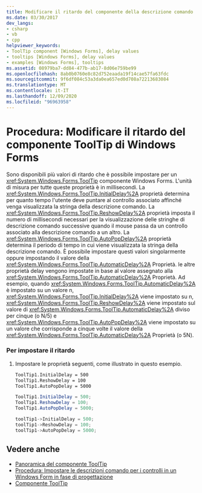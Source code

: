 ```yaml
---
title: Modificare il ritardo del componente della descrizione comando
ms.date: 03/30/2017
dev_langs:
- csharp
- vb
- cpp
helpviewer_keywords:
- ToolTip component [Windows Forms], delay values
- tooltips [Windows Forms], delay values
- examples [Windows Forms], tooltips
ms.assetid: 08979ba7-dd84-477b-ab17-8d06e759be99
ms.openlocfilehash: 8ab0b0760e8c82d752eaada19f14cae57fa63fdc
ms.sourcegitcommit: 9f6df084c53a3da0ea657ed0d708a72213683084
ms.translationtype: MT
ms.contentlocale: it-IT
ms.lasthandoff: 12/09/2020
ms.locfileid: "96963958"
---
```

# <a name="how-to-change-the-delay-of-the-windows-forms-tooltip-component"></a>Procedura: Modificare il ritardo del componente ToolTip di Windows Forms
Sono disponibili più valori di ritardo che è possibile impostare per un <xref:System.Windows.Forms.ToolTip> componente Windows Forms. L'unità di misura per tutte queste proprietà è in millisecondi. La <xref:System.Windows.Forms.ToolTip.InitialDelay%2A> proprietà determina per quanto tempo l'utente deve puntare al controllo associato affinché venga visualizzata la stringa della descrizione comando. La <xref:System.Windows.Forms.ToolTip.ReshowDelay%2A> proprietà imposta il numero di millisecondi necessari per la visualizzazione delle stringhe di descrizione comando successive quando il mouse passa da un controllo associato alla descrizione comando a un altro. La <xref:System.Windows.Forms.ToolTip.AutoPopDelay%2A> proprietà determina il periodo di tempo in cui viene visualizzata la stringa della descrizione comando. È possibile impostare questi valori singolarmente oppure impostando il valore della <xref:System.Windows.Forms.ToolTip.AutomaticDelay%2A> Proprietà. le altre proprietà delay vengono impostate in base al valore assegnato alla <xref:System.Windows.Forms.ToolTip.AutomaticDelay%2A> Proprietà. Ad esempio, quando <xref:System.Windows.Forms.ToolTip.AutomaticDelay%2A> è impostato su un valore n, <xref:System.Windows.Forms.ToolTip.InitialDelay%2A> viene impostato su n, <xref:System.Windows.Forms.ToolTip.ReshowDelay%2A> viene impostato sul valore di <xref:System.Windows.Forms.ToolTip.AutomaticDelay%2A> diviso per cinque (o N/5) e <xref:System.Windows.Forms.ToolTip.AutoPopDelay%2A> viene impostato su un valore che corrisponde a cinque volte il valore della <xref:System.Windows.Forms.ToolTip.AutomaticDelay%2A> Proprietà (o 5N).  
  
### <a name="to-set-the-delay"></a>Per impostare il ritardo  
  
1. Impostare le proprietà seguenti, come illustrato in questo esempio.  
  
    ```vb  
    ToolTip1.InitialDelay = 500  
    ToolTip1.ReshowDelay = 100  
    ToolTip1.AutoPopDelay = 5000  
    ```  
  
    ```csharp  
    ToolTip1.InitialDelay = 500;  
    ToolTip1.ReshowDelay = 100;  
    ToolTip1.AutoPopDelay = 5000;  
    ```  
  
    ```cpp  
    toolTip1->InitialDelay = 500;  
    toolTip1->ReshowDelay = 100;  
    toolTip1->AutoPopDelay = 5000;  
    ```  
  
## <a name="see-also"></a>Vedere anche

- [Panoramica del componente ToolTip](tooltip-component-overview-windows-forms.md)
- [Procedura: Impostare le descrizioni comando per i controlli in un Windows Form in fase di progettazione](how-to-set-tooltips-for-controls-on-a-windows-form-at-design-time.md)
- [Componente ToolTip](tooltip-component-windows-forms.md)
